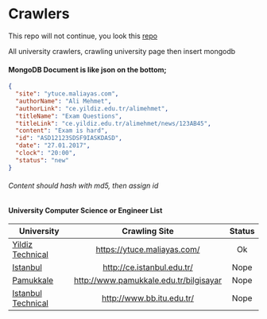 # Crawlers

This repo will not continue, you look this [repo](https://github.com/UniversityCeNotification/Crawling-Rss-Xpath-Bot)

All university crawlers, crawling university page then insert mongodb


<h4>MongoDB Document is like json on the bottom;</h4>

```json
{
  "site": "ytuce.maliayas.com",
  "authorName": "Ali Mehmet",
  "authorLink": "ce.yildiz.edu.tr/alimehmet",
  "titleName": "Exam Questions",
  "titleLink": "ce.yildiz.edu.tr/alimehmet/news/123AB45",
  "content": "Exam is hard",
  "id": "ASD12123SDSF9IASKDASD",
  "date": "27.01.2017",
  "clock": "20:00",
  "status": "new"
}
```
<h6>Content should hash with md5, then assign id</h6>

<h4>University Computer Science or Engineer List</h4>

|       University                                          |       Crawling Site                       |  Status  |
| --------------------------------------------------------- |:-----------------------------------------:|:--------:|
| [Yildiz Technical](https://www.ce.yildiz.edu.tr/)         |  https://ytuce.maliayas.com/              |   Ok     |
| [Istanbul](http://ce.istanbul.edu.tr/)                    |  http://ce.istanbul.edu.tr/               |   Nope   |
| [Pamukkale](http://www.pamukkale.edu.tr/bilgisayar)       |  http://www.pamukkale.edu.tr/bilgisayar   |   Nope   |
| [Istanbul Technical](http://www.bb.itu.edu.tr/)           |  http://www.bb.itu.edu.tr/                |   Nope   |
